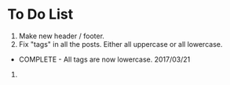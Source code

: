 # To Do List

1. Make new header / footer.
1. Fix "tags" in all the posts. Either all uppercase or all lowercase.
  * COMPLETE - All tags are now lowercase. 2017/03/21
1.   
